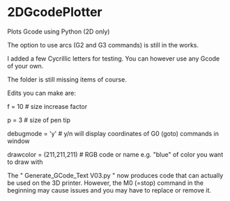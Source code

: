 # 2DGcodePlotter
Plots Gcode using Python (2D only)

The option to use arcs (G2 and G3 commands) is still in the works.

I added a few Cycrillic letters for testing. You can however use any Gcode of your own.

The folder is still missing items of course.

Edits you can make are:

f = 10                    # size increase factor 

p = 3                     # size of pen tip

debugmode = 'y'           # y/n will display coordinates of G0 (goto) commands in window

drawcolor = (211,211,211) # RGB code or name e.g. "blue" of color you want to draw with

The " Generate_GCode_Text V03.py " now produces code that can actually be used on the 3D printer. However, the M0 (=stop) command in the beginning may cause issues and you may have to replace or remove it.

